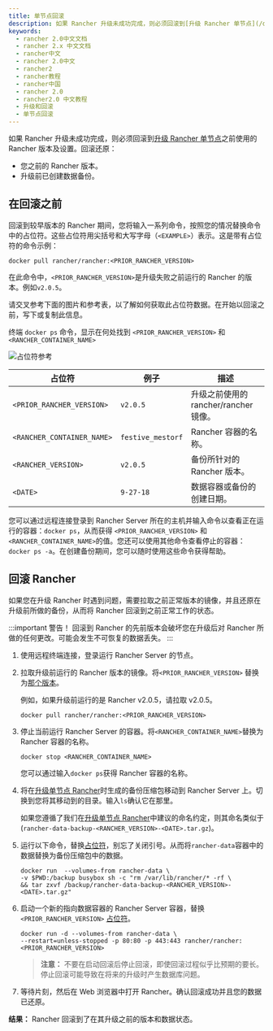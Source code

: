 ```yaml
---
title: 单节点回滚
description: 如果 Rancher 升级未成功完成，则必须回滚到[升级 Rancher 单节点](/docs/upgrades/upgrades/single-node/_index)之前使用的 Rancher 部署。回滚还原。
keywords:
  - rancher 2.0中文文档
  - rancher 2.x 中文文档
  - rancher中文
  - rancher 2.0中文
  - rancher2
  - rancher教程
  - rancher中国
  - rancher 2.0
  - rancher2.0 中文教程
  - 升级和回滚
  - 单节点回滚
---
```


如果 Rancher 升级未成功完成，则必须回滚到[升级 Rancher 单节点](/docs/upgrades/upgrades/single-node/_index)之前使用的 Rancher 版本及设置。回滚还原：

- 您之前的 Rancher 版本。
- 升级前已创建数据备份。

## 在回滚之前

回滚到较早版本的 Rancher 期间，您将输入一系列命令，按照您的情况替换命令中的占位符。这些占位符用尖括号和大写字母（`<EXAMPLE>`）表示。这是带有占位符的命令示例：

```
docker pull rancher/rancher:<PRIOR_RANCHER_VERSION>
```

在此命令中，`<PRIOR_RANCHER_VERSION>`是升级失败之前运行的 Rancher 的版本。例如`v2.0.5`。

请交叉参考下面的图片和参考表，以了解如何获取此占位符数据。在开始以回滚之前，写下或复制此信息。

终端 `docker ps` 命令，显示在何处找到 `<PRIOR_RANCHER_VERSION>` 和 `<RANCHER_CONTAINER_NAME>`

![占位符参考](/img/rancher/placeholder-ref-2.png)

| 占位符                     | 例子              | 描述                                  |
|----------------------------|-------------------|---------------------------------------|
| `<PRIOR_RANCHER_VERSION>`  | `v2.0.5`          | 升级之前使用的 rancher/rancher 镜像。 |
| `<RANCHER_CONTAINER_NAME>` | `festive_mestorf` | Rancher 容器的名称。                  |
| `<RANCHER_VERSION>`        | `v2.0.5`          | 备份所针对的 Rancher 版本。           |
| `<DATE>`                   | `9-27-18`         | 数据容器或备份的创建日期。            |

您可以通过远程连接登录到 Rancher Server 所在的主机并输入命令以查看正在运行的容器：`docker ps`，从而获得 `<PRIOR_RANCHER_VERSION>` 和 `<RANCHER_CONTAINER_NAME>`的值。您还可以使用其他命令查看停止的容器：`docker ps -a`。在创建备份期间，您可以随时使用这些命令获得帮助。

## 回滚 Rancher

如果您在升级 Rancher 时遇到问题，需要拉取之前正常版本的镜像，并且还原在升级前所做的备份，从而将 Rancher 回滚到之前正常工作的状态。

:::important 警告！
回滚到 Rancher 的先前版本会破坏您在升级后对 Rancher 所做的任何更改。可能会发生不可恢复的数据丢失。
:::

1. 使用远程终端连接，登录运行 Rancher Server 的节点。

1. 拉取升级前运行的 Rancher 版本的镜像。将`<PRIOR_RANCHER_VERSION>` 替换为[那个版本](#在回滚之前)。

   例如，如果升级前运行的是 Rancher v2.0.5，请拉取 v2.0.5。

   ```
   docker pull rancher/rancher:<PRIOR_RANCHER_VERSION>
   ```

1. 停止当前运行 Rancher Server 的容器。将`<RANCHER_CONTAINER_NAME>`替换为 Rancher 容器的名称。

   ```
   docker stop <RANCHER_CONTAINER_NAME>
   ```

   您可以通过输入`docker ps`获得 Rancher 容器的名称。

1. 将在[升级单节点 Rancher](/docs/upgrades/upgrades/single-node/_index)时生成的备份压缩包移动到 Rancher Server 上。切换到您将其移动到的目录。输入`ls`确认它在那里。

   如果您遵循了我们在[升级单节点 Rancher](/docs/upgrades/upgrades/single-node/_index)中建议的命名约定，则其命名类似于(`rancher-data-backup-<RANCHER_VERSION>-<DATE>.tar.gz`)。

1. 运行以下命令，替换[占位符](#在回滚之前)，别忘了关闭引号。从而将`rancher-data`容器中的数据替换为备份压缩包中的数据。

   ```
   docker run  --volumes-from rancher-data \
   -v $PWD:/backup busybox sh -c "rm /var/lib/rancher/* -rf \
   && tar zxvf /backup/rancher-data-backup-<RANCHER_VERSION>-<DATE>.tar.gz"
   ```

1. 启动一个新的指向数据容器的 Rancher Server 容器，替换 `<PRIOR_RANCHER_VERSION>` [占位符](#在回滚之前)。

   ```
   docker run -d --volumes-from rancher-data \
   --restart=unless-stopped -p 80:80 -p 443:443 rancher/rancher:<PRIOR_RANCHER_VERSION>
   ```

   > **注意：** 不要在启动回滚后停止回滚，即使回滚过程似乎比预期的要长。停止回滚可能导致在将来的升级时产生数据库问题。

1. 等待片刻，然后在 Web 浏览器中打开 Rancher。确认回滚成功并且您的数据已还原。

**结果：** Rancher 回滚到了在其升级之前的版本和数据状态。

